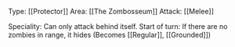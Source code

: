 Type: [[Protector]]
Area: [[The Zombosseum]]
Attack: [[Melee]]

Speciality: Can only attack behind itself.
Start of turn: If there are no zombies in range, it hides (Becomes [[Regular]], [[Grounded]])